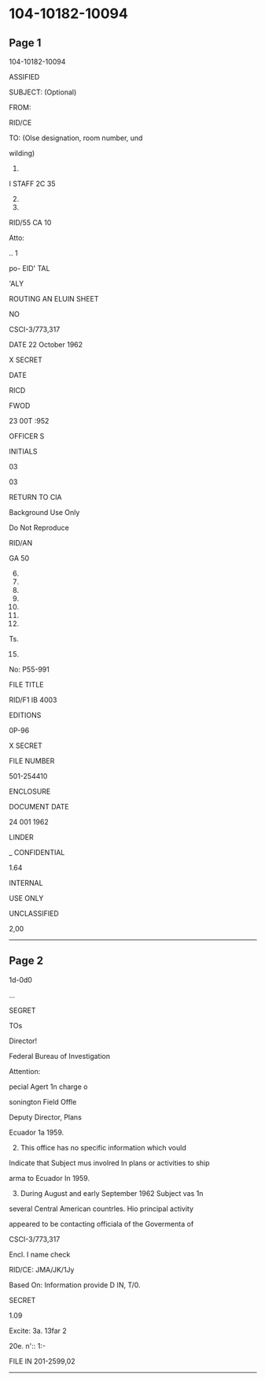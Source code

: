 # 104-10182-10094

## Page 1

104-10182-10094

ASSIFIED

SUBJECT: (Optional)

FROM:

RID/CE

TO: (Olse designation, room number, und

wilding)

1.

I STAFF 2C 35

2.

3.

RID/55 CA 10

Atto:

.. 1

po- EID' TAL

'ALY

ROUTING AN ELUIN SHEET

NO

CSCI-3/773,317

DATE 22 October 1962

X SECRET

DATE

RICD

FWOD

23 00T :952

OFFICER S

INITIALS

03

03

RETURN TO CIA

Background Use Only

Do Not Reproduce

RID/AN

GA 50

6.

7.

9.

10.

11.

12.

13.

Ts.

15.

No: P55-991

FILE TITLE

RID/F1 IB 4003

EDITIONS

0P-96

X SECRET

FILE NUMBER

501-254410

ENCLOSURE

DOCUMENT DATE

24 001 1962

LINDER

_ CONFIDENTIAL

1.64

INTERNAL

USE ONLY

UNCLASSIFIED

2,00

---

## Page 2

1d-0d0

...

SEGRET

TOs

Director!

Federal Bureau of Investigation

Attention:

pecial Agert 1n charge o

sonington Field Offle

Deputy Director, Plans

Ecuador 1a 1959.

2. This office has no specific information which vould

Indicate that Subject mus involred In plans or activities to ship

arma to Ecuador In 1959.

3. During August and early September 1962 Subject vas 1n

several Central American countrles. Hio principal activity

appeared to be contacting officiala of the Govermenta of

CSCI-3/773,317

Encl. I name check

RID/CE: JMA/JK/1Jy

Based On: Information provide D IN, T/0.

SECRET

1.09

Excite: 3a. 13far 2

20e. n':: 1:-

FILE IN 201-2599,02

---

